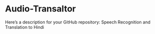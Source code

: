 # Audio-Transaltor
 Here’s a description for your GitHub repository:  Speech Recognition and Translation to Hindi
